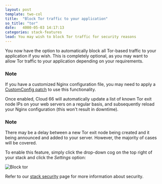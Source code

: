 ```yaml
---
layout: post
template: two-col
title:  "Block Tor traffic to your application"
so_title: "tor"
date:   4000-05-03 14:17:13
categories: stack-features
lead: You may wish to block Tor traffic for security reasons
---
```


You now have the option to automatically block all Tor-based traffic to your application if you wish. This is completely optional, as you may want to allow Tor traffic to your application depending on your requirements.

<div class="notice">
    <h3>Note</h3>
    <p>If you have a customized Nginx configuration file, you may need to apply a <a href="/how-to/customconf-patch.html">CustomConfig patch</a> to use this functionality.</p>
</div>

Once enabled, Cloud 66 will automatically update a list of known Tor exit node IPs on your web servers on a regular basis, and subsequently reload your Nginx configuration (this won't result in downtime).

<div class="notice">
    <h3>Note</h3>
    <p>There may be a delay between a new Tor exit node being created and it being announced and added to your server. However, the majority of cases will be covered.</p>
</div>

To enable this feature, simply click the drop-down cog on the top right of your stack and click the _Settings_ option:

![Block tor](http://cdn.cloud66.com/images/help/block_tor.png)

Refer to our [stack security](/stack-features/stack-security.html) page for more information about security.